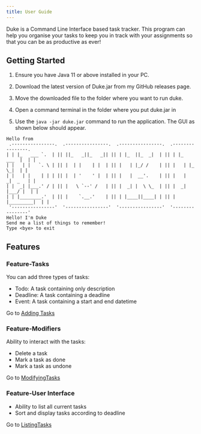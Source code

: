 ```yaml
---
title: User Guide
---
```


Duke is a Command Line Interface based task tracker. This program can help you organise your tasks to keep
you in track with your assignments so that you can be as productive as ever!

## Getting Started

1. Ensure you have Java 11 or above installed in your PC.

2. Download the latest version of Duke.jar from my GitHub releases page.

3. Move the downloaded file to the folder where you want to run duke.

4. Open a command terminal in the folder where you put duke.jar in

5. Use the `java -jar duke.jar` command to run the application.
   The GUI as shown below should appear.

```
Hello from
 .----------------.  .----------------.  .----------------.  .----------------. 
| | |_   ___ `.  | || ||_   _||_   _|| || | |_  ||_  _|  | || | |_   ___  |  | |
| |   | |   `. \ | || |  | |    | |  | || |   | |_/ /    | || |   | |_  \_|  | |
| |   | |    | | | || |  | '    ' |  | || |   |  __'.    | || |   |  _|  _   | |
| |  _| |___.' / | || |   \ `--' /   | || |  _| |  \ \_  | || |  _| |___/ |  | |
| | |________.'  | || |    `.__.'    | || | |____||____| | || | |_________|  | |
 '----------------'  '----------------'  '----------------'  '----------------' 
Hello! I'm Duke
Send me a list of things to remember!
Type <bye> to exit
```

## Features

### Feature-Tasks

You can add three types of tasks:

- Todo: A task containing only description
- Deadline: A task containing a deadline
- Event: A task containing a start and end datetime

Go to [Adding Tasks](AddingTasks.md)

### Feature-Modifiers

Ability to interact with the tasks:

- Delete a task
- Mark a task as done
- Mark a task as undone

Go to [ModifyingTasks](ModifyingTasks.md)

### Feature-User Interface

- Ability to list all current tasks
- Sort and display tasks according to deadline

Go to [ListingTasks](ListingTasks.md)
